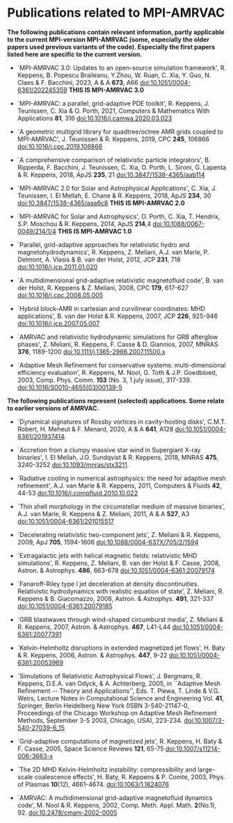 # Publications related to MPI-AMRVAC

**The following publications contain relevant information, partly applicable to
the current MPI-version MPI-AMRVAC (some, especially the older papers used
previous variants of the code). Especially the first papers listed here are 
specific to the current version.**

* `MPI-AMRVAC 3.0: Updates to an open-source simulation framework', R. Keppens, B. Popescu Braileanu, Y.Zhou, W. Ruan, C. Xia, Y. Guo, N. Claes &amp; F. Bacchini, 2023, A &amp; A **673**, A66 [doi:10.1051/0004-6361/202245359](https://doi.org/10.1051/0004-6361/202245359) **THIS IS MPI-AMRVAC 3.0**

* `MPI-AMRVAC: a parallel, grid-adaptive PDE toolkit', R. Keppens, J. Teunissen, C. Xia &amp; O. Porth, 2021, Computers & Mathematics With Applications **81**, 316 [doi:10.1016/j.camwa.2020.03.023](https://doi.org/10.1016/j.camwa.2020.03.023)

* `A geometric multigrid library for quadtree/octree AMR grids coupled to MPI-AMRVAC', J. Teunissen &amp; R. Keppens, 2019, CPC **245**, 106866 [doi:10.1016/j.cpc.2019.106866](https://doi.org/10.1016/j.cpc.2019.106866) 

* `A comprehensive comparison of relativistic particle integrators', B. Ripperda, F. Bacchini, J. Teunissen, C. Xia, O. Porth, L. Sironi, G. Lapenta &amp; R. Keppens, 2018, ApJS **235**, 21 [doi:10.3847/1538-4365/aab114](https://doi.org/10.3847/1538-4365/aab114) 

* `MPI-AMRVAC 2.0 for Solar and Astrophysical Applications', C. Xia, J. Teunissen, I. El Mellah, E. Chane &amp; R. Keppens, 2018, ApJS **234**, 30 [doi:10.3847/1538-4365/aaa6c8](https://doi.org/10.3847/1538-4365/aaa6c8) **THIS IS MPI-AMRVAC 2.0**

* `MPI-AMRVAC for Solar and Astrophysics', O. Porth, C. Xia, T. Hendrix, S.P. Moschou &amp; R. Keppens, 2014, ApJS **214**,4 [doi:10.1088/0067-0049/214/1/4](http://dx.doi.org/10.1088/0067-0049/214/1/4) **THIS IS MPI-AMRVAC 1.0**

* `Parallel, grid-adaptive approaches for relativistic hydro and magnetohydrodynamics', R. Keppens, Z. Meliani, A.J. van Marle, P. Delmont, A. Vlasis &amp; B. van der Holst, 2012, JCP **231**, 718 [doi:10.1016/j.jcp.2011.01.020](http://dx.doi.org/10.1016/j.jcp.2011.01.020)

* `A multidimensional grid-adaptive relativistic magnetofluid code', B. van der Holst, R. Keppens &amp; Z. Meliani, 2008, CPC **179**, 617-627 [doi:10.1016/j.cpc.2008.05.005](http://dx.doi.org/10.1016/j.cpc.2008.05.005)

* `Hybrid block-AMR in cartesian and curvilinear coordinates: MHD applications', B. van der Holst &amp; R. Keppens, 2007, JCP **226**, 925-946 [doi:10.1016/j.jcp.2007.05.007](http://dx.doi.org/10.1016/j.jcp.2007.05.007)

* `AMRVAC and relativistic hydrodynamic simulations for GRB afterglow phases', Z. Meliani, R. Keppens, F. Casse &amp; D. Giannios, 2007, MNRAS **376**, 1189-1200 [doi:10.1111/j.1365-2966.2007.11500.x](http://dx.doi.org/10.1111/j.1365-2966.2007.11500.x)

* `Adaptive Mesh Refinement for conservative systems: multi-dimensional efficiency evaluation', R. Keppens, M. Nool, G. Toth &amp; J.P. Goedbloed, 2003, Comp. Phys. Comm. **153** (No. 3, 1 july issue), 317-339. [doi:10.1016/S0010-4655(03)00139-5](http://dx.doi.org/10.1016/S0010-4655(03)00139-5)

**The following publications represent (selected) applications. Some relate to earlier versions of AMRVAC.**

* `Dynamical signatures of Rossby vortices in cavity-hosting disks', C.M.T. Robert, H. Meheut &amp; F. Menard, 2020, A &amp; A **641**, A128 [doi:10.1051/0004-6361/201937414](http://dx.doi.org/10.1051/0004-6361/201937414).

* `Accretion from a clumpy massive star wind in Supergiant X-ray binaries', I. El Mellah, J.O. Sundqvist &amp; R. Keppens, 2018, MNRAS **475**, 3240-3252 [doi:10.1093/mnras/stx3211](http://dx.doi.org/10.1093/mnras/stx3211).

* `Radiative cooling in numerical astrophysics: the need for adaptive mesh refinement', A.J. van Marle &amp; R. Keppens, 2011, Computers &amp; Fluids **42**, 44-53 [doi:10.1016/j.compfluid.2010.10.022](http://dx.doi.org/10.1016/j.compfluid.2010.10.022)

* `Thin shell morphology in the circumstellar medium of massive binaries', A.J. van Marle, R. Keppens &amp; Z. Meliani, 2011, A &amp; A **527**, A3 [doi:10.1051/0004-6361/201015517](http://dx.doi.org/10.1051/0004-6361/201015517)

* `Decelerating relativistic two-component jets', Z. Meliani &amp; R. Keppens, 2009, ApJ **705**, 1594-1606 [doi:10.1088/0004-637X/705/2/1594](http://dx.doi.org/10.1088/0004-637X/705/2/1594)

* `Extragalactic jets with helical magnetic fields: relativistic MHD simulations', R. Keppens, Z. Meliani, B. van der Holst &amp; F. Casse, 2008, Astron. &amp; Astrophys. **486**, 663-678 [doi:10.1051/0004-6361:20079174](http://dx.doi.org/10.1051/0004-6361:20079174)

* `Fanaroff-Riley type I jet deceleration at density discontinuities. Relativistic hydrodynamics with realistic equation of state', Z. Meliani, R. Keppens &amp; B. Giacomazzo, 2008, Astron. &amp; Astrophys. **491**, 321-337 [doi:10.1051/0004-6361:20079185](http://dx.doi.org/10.1051/0004-6361:20079185)

* `GRB blastwaves through wind-shaped circumburst media', Z. Meliani &amp; R. Keppens, 2007, Astron. &amp; Astrophys. **467**, L41-L44 [doi:10.1051/0004-6361:20077391](http://dx.doi.org/10.1051/0004-6361:20077391)

* `Kelvin-Helmholtz disruptions in extended magnetized jet flows', H. Baty &amp; R. Keppens, 2006, Astron. &amp; Astrophys. **447**, 9-22 [doi:10.1051/0004-6361:20053969](http://dx.doi.org/10.1051/0004-6361:20053969)

* `Simulations of Relativistic Astrophysical Flows', J. Bergmans, R. Keppens, D.E.A. van Odyck, &amp; A. Achterberg, 2005, in ``Adaptive Mesh Refinement -- Theory and Applications'', Eds. T. Plewa, T. Linde &amp; V.G. Weirs, Lecture Notes in Computational Science and Engineering Vol. **41**, Springer, Berlin Heidelberg New York (ISBN 3-540-21147-0, Proceedings of the Chicago Workshop on Adaptive Mesh Refinement Methods, September 3-5 2003, Chicago, USA), 223-234. [doi:10.1007/3-540-27039-6_15](http://dx.doi.org/10.1007/3-540-27039-6_15)

* `Grid-adaptive computations of magnetized jets', R. Keppens, H. Baty &amp; F. Casse, 2005, Space Science Reviews **121**, 65-75 [doi:10.1007/s11214-006-3663-x](http://dx.doi.org/10.1007/s11214-006-3663-x)

* `The 2D MHD Kelvin-Helmholtz instability: compressibility and large-scale coalescence effects', H. Baty, R. Keppens &amp; P. Comte, 2003, Phys. of Plasmas **10**(12), 4661-4674. [doi:10.1063/1.1624076](http://dx.doi.org/10.1063/1.1624076)

* `AMRVAC: A multidimensional grid-adaptive magnetofluid dynamics code', M. Nool &amp; R. Keppens, 2002, Comp. Meth. Appl. Math. **2**(No.1), 92. [doi:10.2478/cmam-2002-0005](http://dx.doi.org/10.2478/cmam-2002-0005)
